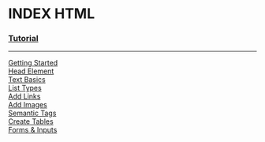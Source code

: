 # INDEX HTML

### [Tutorial](https://youtu.be/kUMe1FH4CHE)

<hr>

[Getting Started](https://github.com/plumkewe/miei-codici/blob/c9abd84bd3dee0f3e70988c461704a798c988d19/Codici-dai-video-youtube/HTML/DAY-1/Chapter-1/index.html) <br>
[Head Element](https://github.com/plumkewe/miei-codici/blob/c9abd84bd3dee0f3e70988c461704a798c988d19/Codici-dai-video-youtube/HTML/DAY-1/Chapter-2/index.html) <br>
[Text Basics](https://github.com/plumkewe/miei-codici/blob/main/Codici-dai-video-youtube/HTML/DAY-1/Chapter-3/index.html) <br>
[List Types](https://github.com/plumkewe/miei-codici/blob/c9abd84bd3dee0f3e70988c461704a798c988d19/Codici-dai-video-youtube/HTML/DAY-1/Chapter-4/index.html) <br>
[Add Links](https://github.com/plumkewe/miei-codici/blob/c9abd84bd3dee0f3e70988c461704a798c988d19/Codici-dai-video-youtube/HTML/DAY-1/Chapter-5/oltre.html) <br>
[Add Images](https://github.com/plumkewe/miei-codici/blob/c9abd84bd3dee0f3e70988c461704a798c988d19/Codici-dai-video-youtube/HTML/DAY-2/Chapter-6/index.html) <br>
[Semantic Tags](https://github.com/plumkewe/miei-codici/blob/c9abd84bd3dee0f3e70988c461704a798c988d19/Codici-dai-video-youtube/HTML/DAY-2/Chapter-7/index.html) <br>
[Create Tables](https://github.com/plumkewe/miei-codici/blob/c9abd84bd3dee0f3e70988c461704a798c988d19/Codici-dai-video-youtube/HTML/DAY-2/Chapter-8/index.html) <br>
[Forms & Inputs](https://github.com/plumkewe/miei-codici/blob/c9abd84bd3dee0f3e70988c461704a798c988d19/Codici-dai-video-youtube/HTML/DAY-2/Chapter-9/index.html)
